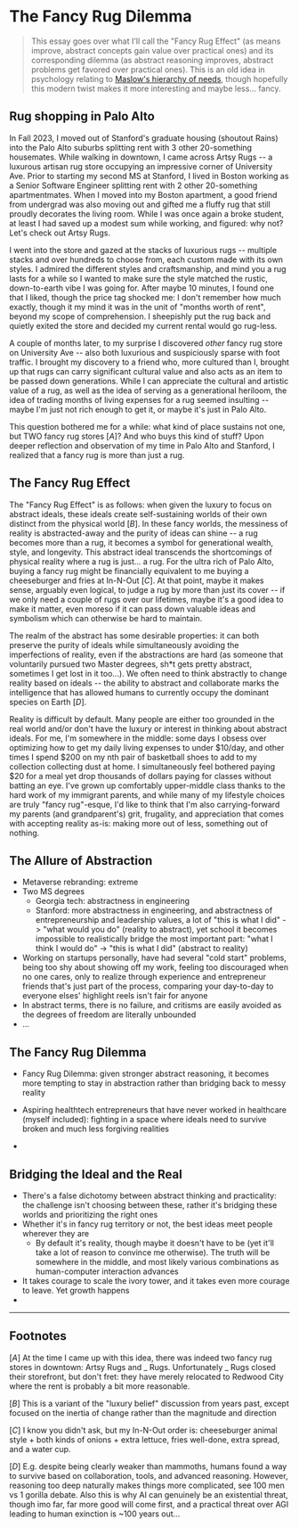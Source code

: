 # The Fancy Rug Dilemma

> This essay goes over what I'll call the "Fancy Rug Effect" (as means improve, abstract concepts gain value over practical ones) and its corresponding dilemma (as abstract reasoning improves, abstract problems get favored over practical ones). This is an old idea in psychology relating to [Maslow's hierarchy of needs](https://en.wikipedia.org/wiki/Maslow%27s_hierarchy_of_needs), though hopefully this modern twist makes it more interesting and maybe less... fancy.

## Rug shopping in Palo Alto

In Fall 2023, I moved out of Stanford's graduate housing (shoutout Rains) into the Palo Alto suburbs splitting rent with 3 other 20-something housemates. While walking in downtown, I came across Artsy Rugs -- a luxurous artisan rug store occupying an impressive corner of University Ave. Prior to starting my second MS at Stanford, I lived in Boston working as a Senior Software Engineer splitting rent with 2 other 20-something apartmentmates. When I moved into my Boston apartment, a good friend from undergrad was also moving out and gifted me a fluffy rug that still proudly decorates the living room. While I was once again a broke student, at least I had saved up a modest sum while working, and figured: why not? Let's check out Artsy Rugs.

I went into the store and gazed at the stacks of luxurious rugs -- multiple stacks and over hundreds to choose from, each custom made with its own styles. I admired the different styles and craftsmanship, and mind you a rug lasts for a while so I wanted to make sure the style matched the rustic, down-to-earth vibe I was going for. After maybe 10 minutes, I found one that I liked, though the price tag shocked me: I don't remember how much exactly, though it my mind it was in the unit of "months worth of rent", beyond my scope of comprehension. I sheepishly put the rug back and quietly exited the store and decided my current rental would go rug-less.

A couple of months later, to my surprise I discovered _other_ fancy rug store on University Ave -- also both luxurious and suspiciously sparse with foot traffic. I brought my discovery to a friend who, more cultured than I, brought up that rugs can carry significant cultural value and also acts as an item to be passed down generations. While I can appreciate the cultural and artistic value of a rug, as well as the idea of serving as a generational heriloom, the idea of trading months of living expenses for a rug seemed insulting -- maybe I'm just not rich enough to get it, or maybe it's just in Palo Alto.

This question bothered me for a while: what kind of place sustains not one, but TWO fancy rug stores [_A_]? And who buys this kind of stuff? Upon deeper reflection and observation of my time in Palo Alto and Stanford, I realized that a fancy rug is more than just a rug.

## The Fancy Rug Effect

The "Fancy Rug Effect" is as follows: when given the luxury to focus on abstract ideals, these ideals create self-sustaining worlds of their own distinct from the physical world [_B_]. In these fancy worlds, the messiness of reality is abstracted-away and the purity of ideas can shine -- a rug becomes more than a rug, it becomes a symbol for generational wealth, style, and longevity. This abstract ideal transcends the shortcomings of physical reality where a rug is just... a rug. For the ultra rich of Palo Alto, buying a fancy rug might be financially equivalent to me buying a cheeseburger and fries at In-N-Out [_C_]. At that point, maybe it makes sense, arguably even logical, to judge a rug by more than just its cover -- if we only need a couple of rugs over our lifetimes, maybe it's a good idea to make it matter, even moreso if it can pass down valuable ideas and symbolism which can otherwise be hard to maintain.


The realm of the abstract has some desirable properties: it can both preserve the purity of ideals while simultaneously avoiding the imperfections of reality, even if the abstractions are hard (as someone that voluntarily pursued two Master degrees, sh*t gets pretty abstract, sometimes I get lost in it too...). We often need to think abstractly to change reality based on ideals -- the ability to abstract and collaborate marks the intelligence that has allowed humans to currently occupy the dominant species on Earth [_D_]. 

Reality is difficult by default. Many people are either too grounded in the real world and/or don't have the luxury or interest in thinking about abstract ideals. For me, I'm somewhere in the middle: some days I obsess over optimizing how to get my daily living expenses to under $10/day, and other times I spend $200 on my nth pair of basketball shoes to add to my collection collecting dust at home. I simultaneously feel bothered paying $20 for a meal yet drop thousands of dollars paying for classes without batting an eye. I've grown up comfortably upper-middle class thanks to the hard work of my immigrant parents, and while many of my lifestyle choices are truly "fancy rug"-esque, I'd like to think that I'm also carrying-forward my parents (and grandparent's) grit, frugality, and appreciation that comes with accepting reality as-is: making more out of less, something out of nothing.


## The Allure of Abstraction

- Metaverse rebranding: extreme 
- Two MS degrees
  - Georgia tech: abstractness in engineering
  - Stanford: more abstractness in engineering, and abstractness of entrepreneurship and leadership values, a lot of "this is what I did" -> "what would you do" (reality to abstract), yet school it becomes impossible to realistically bridge the most important part: "what I think I would do" -> "this is what I did" (abstract to reality)
- Working on startups personally, have had several "cold start" problems, being too shy about showing off my work, feeling too discouraged when no one cares, only to realize through experience and entrepreneur friends that's just part of the process, comparing your day-to-day to everyone elses' highlight reels isn't fair for anyone
- In abstract terms, there is no failure, and critisms are easily avoided as the degrees of freedom are literally unbounded
- ...

## The Fancy Rug Dilemma
- Fancy Rug Dilemma: given stronger abstract reasoning, it becomes more tempting to stay in abstraction rather than bridging back to messy reality
- Aspiring healthtech entrepreneurs that have never worked in healthcare (myself included): fighting in a space where ideals need to survive broken and much less forgiving realities 


- 

## Bridging the Ideal and the Real
- There's a false dichotomy between abstract thinking and practicality: the challenge isn't choosing between these, rather it's bridging these worlds and prioritizing the right ones
- Whether it's in fancy rug territory or not, the best ideas meet people wherever they are
  - By default it's reality, though maybe it doesn't have to be (yet it'll take a lot of reason to convince me otherwise). The truth will be somewhere in the middle, and most likely various combinations as human-computer interaction advances
- It takes courage to scale the ivory tower, and it takes even more courage to leave. Yet growth happens 
- 


---

## Footnotes

[_A_] At the time I came up with this idea, there was indeed two fancy rug stores in downtown: Artsy Rugs and _ Rugs. Unfortunately _ Rugs closed their storefront, but don't fret: they have merely relocated to Redwood City where the rent is probably a bit more reasonable.

[_B_] This is a variant of the "luxury belief" discussion from years past, except focused on the inertia of change rather than the magnitude and direction

[_C_] I know you didn't ask, but my In-N-Out order is: cheeseburger animal style + both kinds of onions + extra lettuce, fries well-done, extra spread, and a water cup.

[_D_] E.g. despite being clearly weaker than mammoths, humans found a way to survive based on collaboration, tools, and advanced reasoning. However, reasoning too deep naturally makes things more complicated, see 100 men vs 1 gorilla debate. Also this is why AI can genuinely be an existential threat, though imo far, far more good will come first, and a practical threat over AGI leading to human exinction is ~100 years out...